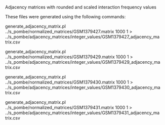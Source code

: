 Adjacency matrices with rounded and scaled interaction frequency values

These files were generated using the following commands:

generate_adjacency_matrix.pl ../s_pombe/normalized_matrices/GSM1379427.matrix 1000 1 > ../s_pombe/adjacency_matrices/integer_values/GSM1379427_adjacency_matrix.csv

generate_adjacency_matrix.pl ../s_pombe/normalized_matrices/GSM1379429.matrix 1000 1 > ../s_pombe/adjacency_matrices/integer_values/GSM1379429_adjacency_matrix.csv

generate_adjacency_matrix.pl ../s_pombe/normalized_matrices/GSM1379430.matrix 1000 1 > ../s_pombe/adjacency_matrices/integer_values/GSM1379430_adjacency_matrix.csv

generate_adjacency_matrix.pl ../s_pombe/normalized_matrices/GSM1379431.matrix 1000 1 > ../s_pombe/adjacency_matrices/integer_values/GSM1379431_adjacency_matrix.csv